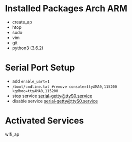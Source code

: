 # Installed Packages Arch ARM
- create_ap 
- htop 
- sudo
- vim
- git
- python3 (3.6.2)

# Serial Port Setup
- add `enable_uart=1`
- `/boot/cmdline.txt #remove console=ttyAMA0,115200 kgdboc=ttyAMA0,115200`
- stop service serial-getty@ttyS0.service
- disable service serial-getty@ttyS0.service

# Activated Services
wifi_ap
